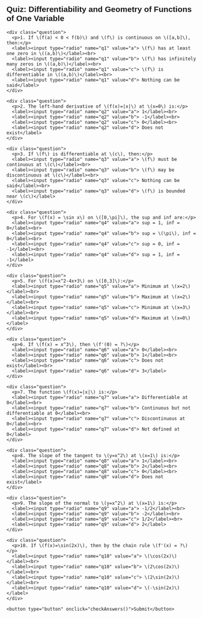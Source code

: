 <html lang="en">
<head>
  <meta charset="UTF-8">
  <title>Quiz 03:Continuity and Differentiability(by AnoopSV)</title>
  <script src="https://polyfill.io/v3/polyfill.min.js?features=es6"></script>
  <script id="MathJax-script" async
    src="https://cdn.jsdelivr.net/npm/mathjax@3/es5/tex-mml-chtml.js"></script>
  <style>
    body { font-family: Arial, sans-serif; margin: 20px; }
    .question { margin-bottom: 20px; }
    button { padding: 10px; background: #007BFF; color: white; border: none; cursor: pointer; border-radius: 5px; }
    button:hover { background: #0056b3; }
    #result { margin-top: 20px; font-weight: bold; }
    .correct { color: green; }
    .incorrect { color: red; }
    .explanation { font-style: italic; color: #444; }
  </style>
</head>
<body>
  <h2>Quiz: Differentiability and Geometry of Functions of One Variable</h2>
  <form id="quizForm">

    <div class="question">
      <p>1. If \(f(a) < 0 < f(b)\) and \(f\) is continuous on \([a,b]\), then:</p>
      <label><input type="radio" name="q1" value="a"> \(f\) has at least one zero in \((a,b)\)</label><br>
      <label><input type="radio" name="q1" value="b"> \(f\) has infinitely many zeros in \((a,b)\)</label><br>
      <label><input type="radio" name="q1" value="c"> \(f\) is differentiable in \((a,b)\)</label><br>
      <label><input type="radio" name="q1" value="d"> Nothing can be said</label>
    </div>

    <div class="question">
      <p>2. The left-hand derivative of \(f(x)=|x|\) at \(x=0\) is:</p>
      <label><input type="radio" name="q2" value="a"> 1</label><br>
      <label><input type="radio" name="q2" value="b"> -1</label><br>
      <label><input type="radio" name="q2" value="c"> 0</label><br>
      <label><input type="radio" name="q2" value="d"> Does not exist</label>
    </div>

    <div class="question">
      <p>3. If \(f\) is differentiable at \(c\), then:</p>
      <label><input type="radio" name="q3" value="a"> \(f\) must be continuous at \(c\)</label><br>
      <label><input type="radio" name="q3" value="b"> \(f\) may be discontinuous at \(c\)</label><br>
      <label><input type="radio" name="q3" value="c"> Nothing can be said</label><br>
      <label><input type="radio" name="q3" value="d"> \(f\) is bounded near \(c\)</label>
    </div>

    <div class="question">
      <p>4. For \(f(x) = \sin x\) on \([0,\pi]\), the sup and inf are:</p>
      <label><input type="radio" name="q4" value="a"> sup = 1, inf = 0</label><br>
      <label><input type="radio" name="q4" value="b"> sup = \(\pi\), inf = 0</label><br>
      <label><input type="radio" name="q4" value="c"> sup = 0, inf = -1</label><br>
      <label><input type="radio" name="q4" value="d"> sup = 1, inf = -1</label>
    </div>

    <div class="question">
      <p>5. For \(f(x)=x^2-4x+3\) on \([0,3]\):</p>
      <label><input type="radio" name="q5" value="a"> Minimum at \(x=2\)</label><br>
      <label><input type="radio" name="q5" value="b"> Maximum at \(x=2\)</label><br>
      <label><input type="radio" name="q5" value="c"> Minimum at \(x=3\)</label><br>
      <label><input type="radio" name="q5" value="d"> Maximum at \(x=0\)</label>
    </div>

    <div class="question">
      <p>6. If \(f(x) = x^3\), then \(f'(0) = ?\)</p>
      <label><input type="radio" name="q6" value="a"> 0</label><br>
      <label><input type="radio" name="q6" value="b"> 1</label><br>
      <label><input type="radio" name="q6" value="c"> Does not exist</label><br>
      <label><input type="radio" name="q6" value="d"> 3</label>
    </div>

    <div class="question">
      <p>7. The function \(f(x)=|x|\) is:</p>
      <label><input type="radio" name="q7" value="a"> Differentiable at 0</label><br>
      <label><input type="radio" name="q7" value="b"> Continuous but not differentiable at 0</label><br>
      <label><input type="radio" name="q7" value="c"> Discontinuous at 0</label><br>
      <label><input type="radio" name="q7" value="d"> Not defined at 0</label>
    </div>

    <div class="question">
      <p>8. The slope of the tangent to \(y=x^2\) at \(x=1\) is:</p>
      <label><input type="radio" name="q8" value="a"> 1</label><br>
      <label><input type="radio" name="q8" value="b"> 2</label><br>
      <label><input type="radio" name="q8" value="c"> 0</label><br>
      <label><input type="radio" name="q8" value="d"> Does not exist</label>
    </div>

    <div class="question">
      <p>9. The slope of the normal to \(y=x^2\) at \(x=1\) is:</p>
      <label><input type="radio" name="q9" value="a"> -1/2</label><br>
      <label><input type="radio" name="q9" value="b"> -2</label><br>
      <label><input type="radio" name="q9" value="c"> 1/2</label><br>
      <label><input type="radio" name="q9" value="d"> 2</label>
    </div>

    <div class="question">
      <p>10. If \(f(x)=\sin(2x)\), then by the chain rule \(f'(x) = ?\)</p>
      <label><input type="radio" name="q10" value="a"> \(\cos(2x)\)</label><br>
      <label><input type="radio" name="q10" value="b"> \(2\cos(2x)\)</label><br>
      <label><input type="radio" name="q10" value="c"> \(2\sin(2x)\)</label><br>
      <label><input type="radio" name="q10" value="d"> \(-\sin(2x)\)</label>
    </div>

    <button type="button" onclick="checkAnswers()">Submit</button>
  </form>

  <div id="result"></div>

  <script>
    const correctAnswers = {
      q1: {ans: "a", exp: "By Bolzano’s theorem, a continuous function with opposite signs at endpoints has a zero inside."},
      q2: {ans: "b", exp: "Left-hand derivative of |x| at 0 is -1."},
      q3: {ans: "a", exp: "Differentiability implies continuity at that point."},
      q4: {ans: "a", exp: "On [0,π], sin x ranges from 0 to 1."},
      q5: {ans: "a", exp: "The parabola has a minimum at x=2 within [0,3]."},
      q6: {ans: "a", exp: "Derivative of x³ at 0 is 0."},
      q7: {ans: "b", exp: "|x| is continuous everywhere but not differentiable at 0."},
      q8: {ans: "b", exp: "Derivative of x² at x=1 is 2."},
      q9: {ans: "a", exp: "Normal slope = -1/(tangent slope) = -1/2."},
      q10: {ans: "b", exp: "Chain rule: derivative of sin(2x) = cos(2x)·2 = 2cos(2x)."}
    };

    function checkAnswers() {
      let score = 0;
      let resultHTML = "<h3>Results:</h3>";

      for (let q in correctAnswers) {
        let userAnswer = document.querySelector(`input[name="${q}"]:checked`);
        if (userAnswer) {
          if (userAnswer.value === correctAnswers[q].ans) {
            score++;
            resultHTML += `<p>Question ${q.substring(1)}: <span class="correct">Correct</span> — ${correctAnswers[q].exp}</p>`;
          } else {
            resultHTML += `<p>Question ${q.substring(1)}: <span class="incorrect">Incorrect</span>. Correct answer: <b>${correctAnswers[q].ans.toUpperCase()}</b>. ${correctAnswers[q].exp}</p>`;
          }
        } else {
          resultHTML += `<p>Question ${q.substring(1)}: <span class="incorrect">Not answered</span>. Correct answer: <b>${correctAnswers[q].ans.toUpperCase()}</b>. ${correctAnswers[q].exp}</p>`;
        }
      }

      resultHTML += `<p><strong>Total Score: ${score} / ${Object.keys(correctAnswers).length}</strong></p>`;
      document.getElementById("result").innerHTML = resultHTML;
    }
  </script>
</body>
</html>
